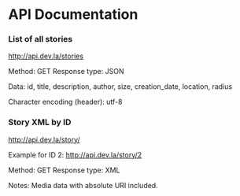 # API Documentation

### List of all stories

http://api.dev.la/stories

Method: GET
Response type: JSON

Data: id, title, description, author, size, creation_date, location, radius

Character encoding (header): utf-8


### Story XML by ID

http://api.dev.la/story/<ID>

Example for ID 2: http://api.dev.la/story/2

Method: GET
Response type: XML

Notes: Media data with absolute URI included.
